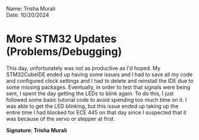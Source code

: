 Name: Trisha Murali <br/>
Date: 10/20/2024

# More STM32 Updates (Problems/Debugging)
This day, unfortunately was not as productive as I'd hoped. My STM32CubeIDE ended up having some issues and I had to save all my code and configured clock settings and I had to delete and reinstall the IDE due to some missing packages. Eventually, in order to test that signals were being sent, I spent the day getting the LEDs to blink again. To do this, I just followed some basic tutorial code to avoid spending too much time on it. I was able to get the LED blinking, but this issue ended up taking up the entire time I had blocked for ECE 445 on that day since I suspected that it was because of the servo or stepper at first. 

**Signature: Trisha Murali**
